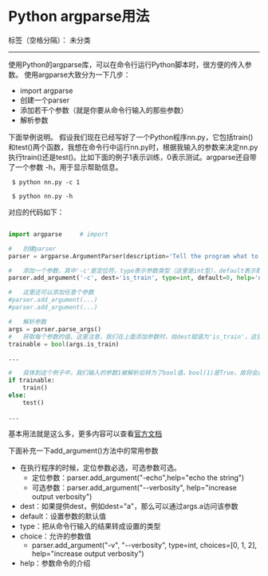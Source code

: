 ﻿# Python argparse用法

标签（空格分隔）： 未分类

---

使用Python的argparse库，可以在命令行运行Python脚本时，很方便的传入参数。
使用argparse大致分为一下几步：

- import argparse
- 创建一个parser
- 添加若干个参数（就是你要从命令行输入的那些参数）
- 解析参数

下面举例说明。
假设我们现在已经写好了一个Python程序nn.py，它包括train()和test()两个函数，我想在命令行中运行nn.py时，根据我输入的参数来决定nn.py执行train()还是test()。比如下面的例子1表示训练，0表示测试。argparse还自带了一个参数 -h，用于显示帮助信息。

     $ python nn.py -c 1 
     
     $ python nn.py -h

对应的代码如下：

```python

import argparse     # import

#   创建parser
parser = argparse.ArgumentParser(description='Tell the program what to do')

#   添加一个参数，其中'-c'是定位符，type表示参数类型（这里是int型），default表示默认值，help后面跟的是帮助信息
parser.add_argument('-c', dest='is_train', type=int, default=0, help='name of the runner')

#   这里还可以添加任意个参数
#parser.add_argument(...)
#parser.add_argument(...)

#   解析参数
args = parser.parse_args()
#   获取每个参数的值。这里注意，我们在上面添加参数时，给dest赋值为'is_train'，这里我们就可以通过args.is_train来获取这个参数的值。
trainable = bool(args.is_train)

...

#   具体到这个例子中，我们输入的参数1被解析后转为了bool值，bool(1)是True，故将会执行trian()函数，如果我们输入0，则会执行test()函数。
if trainable:
    train() 
else:
    test()

...

```

基本用法就是这么多，更多内容可以查看[官方文档](https://docs.python.org/2/library/argparse.html)

下面补充一下add_argument()方法中的常用参数

- 在执行程序的时候，定位参数必选，可选参数可选。
    - 定位参数：parser.add_argument("-echo",help="echo the string")
    - 可选参数：parser.add_argument("--verbosity", help="increase output verbosity")
- dest：如果提供dest，例如dest="a"，那么可以通过args.a访问该参数
- default：设置参数的默认值
- type：把从命令行输入的结果转成设置的类型
- choice：允许的参数值
    - parser.add_argument("-v", "--verbosity", type=int, choices=[0, 1, 2], help="increase output verbosity")
- help：参数命令的介绍





